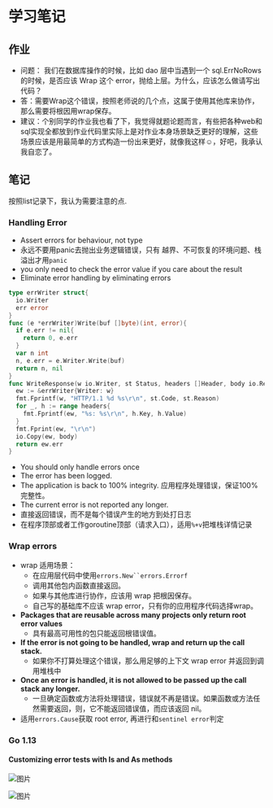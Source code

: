# 学习笔记

## 作业

* 问题： 我们在数据库操作的时候，比如 dao 层中当遇到一个 sql.ErrNoRows 的时候，是否应该 Wrap 这个 error，抛给上层。为什么，应该怎么做请写出代码？
* 答：需要Wrap这个错误，按照老师说的几个点，这属于使用其他库来协作，那么需要将根因用wrap保存。
* 建议：个别同学的作业我也看了下，我觉得就题论题而言，有些把各种web和sql实现全都放到作业代码里实际上是对作业本身场景缺乏更好的理解，这些场景应该是用最简单的方式构造一份出来更好，就像我这样☺️，好吧，我承认我自恋了。
## 笔记

按照list记录下，我认为需要注意的点.

### Handling Error

* Assert errors for behaviour, not type
* 永远不要用panic去抛出业务逻辑错误，只有 越界、不可恢复的环境问题、栈溢出才用`panic`
* you only need to check the error value if you care about the result
* Eliminate error handling by eliminating errors
```go
type errWriter struct{
  io.Writer
  err error
}
func (e *errWriter)Write(buf []byte)(int, error){
  if e.err != nil{
    return 0, e.err
  }
  var n int
  n, e.err = e.Writer.Write(buf)
  return n, nil
}
func WriteResponse(w io.Writer, st Status, headers []Header, body io.Reader) error {
  ew := &errWriter{Writer: w}
  fmt.Fprintf(w, "HTTP/1.1 %d %s\r\n", st.Code, st.Reason)
  for _, h := range headers{
    fmt.Fprintf(ew, "%s: %s\r\n", h.Key, h.Value)
  }
  fmt.Fprint(ew, "\r\n")
  io.Copy(ew, body)
  return ew.err
}
```
* You should only handle errors once
* The error has been logged.
* The application is back to 100% integrity. 应用程序处理错误，保证100%完整性。
* The current error is not reported any longer.
* 直接返回错误，而不是每个错误产生的地方到处打日志
* 在程序顶部或者工作goroutine顶部（请求入口），适用`%+v`把堆栈详情记录
### Wrap errors

* wrap 适用场景：
    * 在应用层代码中使用`errors.New``errors.Errorf`
    * 调用其他包内函数直接返回。
    * 如果与其他库进行协作，应该用 wrap 把根因保存。
    * 自己写的基础库不应该 wrap error，只有你的应用程序代码选择wrap。
* **Packages that are reusable across many projects only return root error values**
    * 具有最高可用性的包只能返回根错误值。
* **If the error is not going to be handled, wrap and return up the call stack.**
    * 如果你不打算处理这个错误，那么用足够的上下文 wrap error 并返回到调用堆栈中
* **Once an error is handled, it is not allowed to be passed up the call stack any longer.**
    * 一旦确定函数或方法将处理错误，错误就不再是错误。如果函数或方法任然需要返回，则，它不能返回错误值，而应该返回 nil。
* 适用`errors.Cause`获取 root error, 再进行和`sentinel error`判定
### Go 1.13

#### Customizing error tests with Is and As methods

![图片](https://uploader.shimo.im/f/ggG1zPrz2CoRZScZ.png!thumbnail?fileGuid=6RpJpp6kYqTxwyhx)

![图片](https://uploader.shimo.im/f/8ifvg3tkqeN0Kb3Z.png!thumbnail?fileGuid=6RpJpp6kYqTxwyhx)



